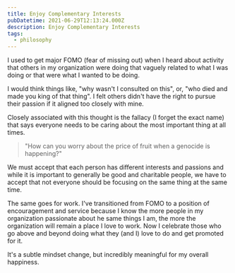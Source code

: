 ```yaml
---
title: Enjoy Complementary Interests
pubDatetime: 2021-06-29T12:13:24.000Z
description: Enjoy Complementary Interests
tags:
  - philosophy
---
```


I used to get major FOMO (fear of missing out) when I heard about activity that others in my
organization were doing that vaguely related to what I was doing or that were what I wanted to be
doing.

I would think things like, "why wasn't I consulted on this", or, "who died and made you king of that
thing". I felt others didn't have the right to pursue their passion if it aligned too closely with
mine.

Closely associated with this thought is the fallacy (I forget the exact name) that says everyone
needs to be caring about the most important thing at all times.

> "How can you worry about the price of fruit when a genocide is happening?"

We must accept that each person has different interests and passions and while it is important to
generally be good and charitable people, we have to accept that not everyone should be focusing on
the same thing at the same time.

The same goes for work. I've transitioned from FOMO to a position of encouragement and service
because I know the more people in my organization passionate about he same things I am, the more the
organization will remain a place I love to work. Now I celebrate those who go above and beyond doing
what they (and I) love to do and get promoted for it.

It's a subtle mindset change, but incredibly meaningful for my overall happiness.

